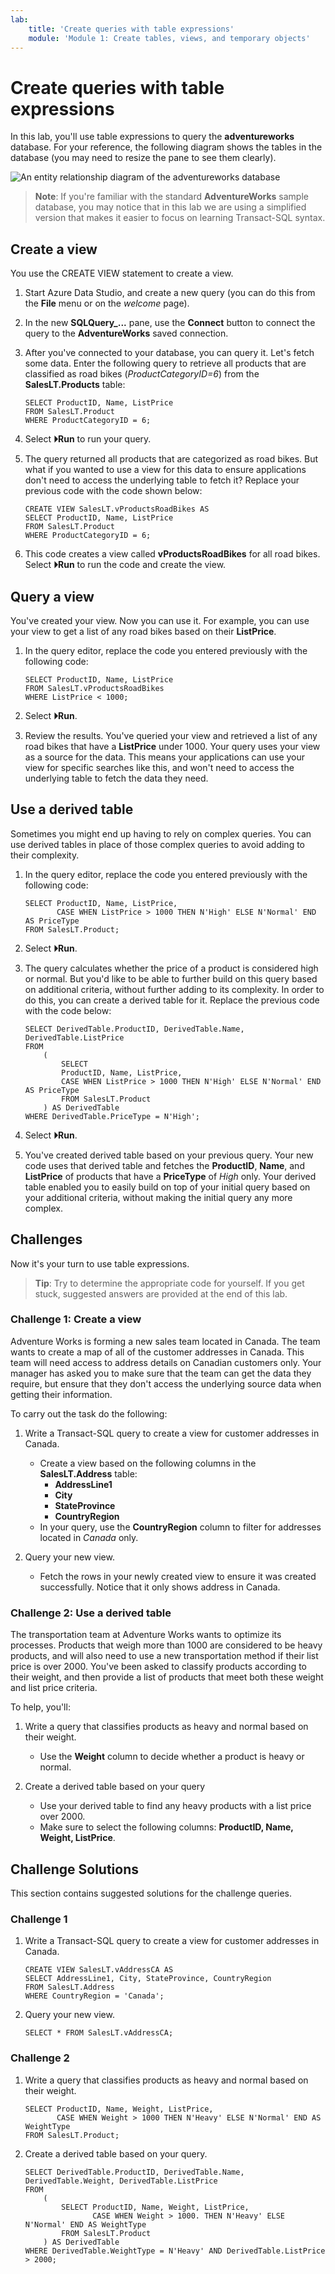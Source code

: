 ```yaml
---
lab:
    title: 'Create queries with table expressions'
    module: 'Module 1: Create tables, views, and temporary objects'
---
```


# Create queries with table expressions

In this lab, you'll use table expressions to query the **adventureworks** database. For your reference, the following diagram shows the tables in the database (you may need to resize the pane to see them clearly).

![An entity relationship diagram of the adventureworks database](./images/adventureworks-erd.png)

> **Note**: If you're familiar with the standard **AdventureWorks** sample database, you may notice that in this lab we are using a simplified version that makes it easier to focus on learning Transact-SQL syntax.

## Create a view

You use the CREATE VIEW statement to create a view.

1. Start Azure Data Studio, and create a new query (you can do this from the **File** menu or on the *welcome* page).

1. In the new **SQLQuery_...** pane, use the **Connect** button to connect the query to the **AdventureWorks** saved connection.

1. After you've connected to your database, you can query it.  Let's fetch some data. Enter the following query to retrieve all products that are classified as road bikes (*ProductCategoryID=6*) from the **SalesLT.Products** table:

    ```
    SELECT ProductID, Name, ListPrice
    FROM SalesLT.Product
    WHERE ProductCategoryID = 6;
    ```

1. Select **&#x23f5;Run** to run your query.

1. The query returned all products that are categorized as road bikes. But what if you wanted to use a view for this data to ensure applications don't need to access the underlying table to fetch it? Replace your previous code with the code shown below:

    ```
    CREATE VIEW SalesLT.vProductsRoadBikes AS
    SELECT ProductID, Name, ListPrice
    FROM SalesLT.Product
    WHERE ProductCategoryID = 6;
    ```

1. This code creates a view called **vProductsRoadBikes** for all road bikes. Select **&#x23f5;Run** to run the code and create the view.

## Query a view

You've created your view. Now you can use it. For example, you can use your view to get a list of any road bikes based on their **ListPrice**.

1. In the query editor, replace the code you entered previously with the following code:

    ```
    SELECT ProductID, Name, ListPrice
    FROM SalesLT.vProductsRoadBikes
    WHERE ListPrice < 1000;
    ```

1. Select **&#x23f5;Run**.

1. Review the results. You've queried your view and retrieved a list of any road bikes that have a **ListPrice** under 1000. Your query uses your view as a source for the data. This means your applications can use your view for specific searches like this, and won't need to access the underlying table to fetch the data they need.

## Use a derived table

Sometimes you might end up having to rely on complex queries. You can use derived tables in place of those complex queries to avoid adding to their complexity.

1. In the query editor, replace the code you entered previously with the following code:

    ```
    SELECT ProductID, Name, ListPrice,
           CASE WHEN ListPrice > 1000 THEN N'High' ELSE N'Normal' END AS PriceType
    FROM SalesLT.Product;
    ```

1. Select **&#x23f5;Run**.

1. The query calculates whether the price of a product is considered high or normal. But you'd like to be able to further build on this query based on additional criteria, without further adding to its complexity. In order to do this, you can create a derived table for it. Replace the previous code with the code below:

    ```
    SELECT DerivedTable.ProductID, DerivedTable.Name, DerivedTable.ListPrice
    FROM
        (
            SELECT
            ProductID, Name, ListPrice,
            CASE WHEN ListPrice > 1000 THEN N'High' ELSE N'Normal' END AS PriceType
            FROM SalesLT.Product
        ) AS DerivedTable
    WHERE DerivedTable.PriceType = N'High';
    ```

1. Select **&#x23f5;Run**.

1. You've created derived table based on your previous query.  Your new code uses that derived table and fetches the **ProductID**, **Name**, and **ListPrice** of products that have a **PriceType** of *High* only. Your derived table enabled you to easily build on top of your initial query based on your additional criteria, without making the initial query any more complex.

## Challenges

Now it's your turn to use table expressions.

> **Tip**: Try to determine the appropriate code for yourself. If you get stuck, suggested answers are provided at the end of this lab.

### Challenge 1: Create a view

Adventure Works is forming a new sales team located in Canada. The team wants to create a map of all of the customer addresses in Canada. This team will need access to address details on Canadian customers only. Your manager has asked you to make sure that the team can get the data they require, but ensure that they don't access the underlying source data when getting their information.

To carry out the task do the following:

1. Write a Transact-SQL query to create a view for customer addresses in Canada.
   - Create a view based on the following columns in the **SalesLT.Address** table:
      - **AddressLine1**
      - **City**
      - **StateProvince**
      - **CountryRegion**
   - In your query, use the **CountryRegion** column to filter for addresses located in *Canada* only.

1. Query your new view.
   - Fetch the rows in your newly created view to ensure it was created successfully. Notice that it only shows address in Canada.

### Challenge 2: Use a derived table

The transportation team at Adventure Works wants to optimize its processes. Products that weigh more than 1000 are considered to be heavy products, and will also need to use a new transportation method if their list price is over 2000. You've been asked to classify products according to their weight, and then provide a list of products that meet both these weight and list price criteria.

To help, you'll:

1. Write a query that classifies products as heavy and normal based on their weight.
   - Use the **Weight** column to decide whether a product is heavy or normal.

1. Create a derived table based on your query
   - Use your derived table to find any heavy products with a list price over 2000.
   - Make sure to select the following columns: **ProductID, Name, Weight, ListPrice**.

## Challenge Solutions

This section contains suggested solutions for the challenge queries.

### Challenge 1

1. Write a Transact-SQL query to create a view for customer addresses in Canada.

    ```
    CREATE VIEW SalesLT.vAddressCA AS
    SELECT AddressLine1, City, StateProvince, CountryRegion
    FROM SalesLT.Address
    WHERE CountryRegion = 'Canada';
    ```

1. Query your new view.

    ```
    SELECT * FROM SalesLT.vAddressCA;
    ```

### Challenge 2

1. Write a query that classifies products as heavy and normal based on their weight.

    ```
    SELECT ProductID, Name, Weight, ListPrice,
           CASE WHEN Weight > 1000 THEN N'Heavy' ELSE N'Normal' END AS WeightType
    FROM SalesLT.Product;
    ```

1. Create a derived table based on your query.

    ```
    SELECT DerivedTable.ProductID, DerivedTable.Name, DerivedTable.Weight, DerivedTable.ListPrice
    FROM
        (
            SELECT ProductID, Name, Weight, ListPrice,
                   CASE WHEN Weight > 1000. THEN N'Heavy' ELSE N'Normal' END AS WeightType
            FROM SalesLT.Product
        ) AS DerivedTable
    WHERE DerivedTable.WeightType = N'Heavy' AND DerivedTable.ListPrice > 2000;
    ```
